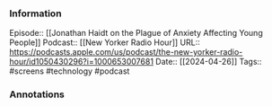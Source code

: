 ### Information

Episode:: [[Jonathan Haidt on the Plague of Anxiety Affecting Young People]]
Podcast:: [[New Yorker Radio Hour]]
URL:: https://podcasts.apple.com/us/podcast/the-new-yorker-radio-hour/id1050430296?i=1000653007681
Date:: [[2024-04-26]]
Tags:: #screens #technology 
#podcast


### Annotations

